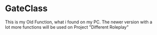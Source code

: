 # GateClass
This is my Old Function, what i found on my PC.
The newer version with a lot more functions will be used on Project "Different Roleplay"
